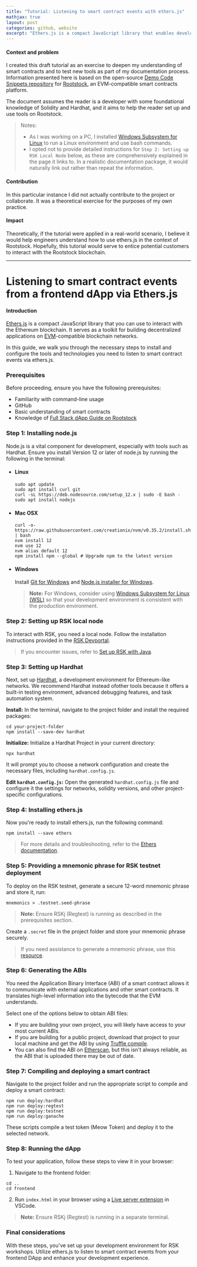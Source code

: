 ```yaml
---
title: "Tutorial: Listening to smart contract events with ethers.js"
mathjax: true
layout: post
categories: github, website
excerpt: "Ethers.js is a compact JavaScript library that enables developers to interact with the Ethereum blockchain. It serves as a toolkit for building decentralized applications on EVM-compatible blockchain networks.<br><br>This guide walks you through the steps to listen to smart contract events via ethers.js, covering the installation and configuration of the tools and technologies required."
---
```


#### Context and problem

I created this draft tutorial as an exercise to deepen my understanding of smart contracts and to test new tools as part of my documentation process. Information presented here is based on the open-source [Demo Code Snippets repository](https://github.com/rsksmart/demo-code-snippets) for [Rootstock](https://rootstock.io/), an EVM-compatible smart contracts platform. 

The document assumes the reader is a developer with some foundational knowledge of Solidity and Hardhat, and it aims to help the reader set up and use tools on Rootstock.  

> Notes:
> - As I was working on a PC, I installed [Windows Subsystem for Linux](https://learn.microsoft.com/en-us/windows/dev-environment/javascript/nodejs-on-wsl) to run a Linux environment and use bash commands.
> - I opted not to provide detailed instructions for `Step 2: Setting up RSK Local Node` below, as these are comprehensively explained in the page it links to. In a realistic documentation package, it would naturally link out rather than repeat the information.  

#### Contribution

In this particular instance I did not actually contribute to the project or collaborate. It was a theoretical exercise for the purposes of my own practice.

#### Impact

Theoretically, if the tutorial were applied in a real-world scenario, I believe it would help engineers understand how to use ethers.js in the context of Rootstock. Hopefully, this tutorial would serve to entice potential customers to interact with the Rootstock blockchain.

---

# Listening to smart contract events from a frontend dApp via Ethers.js

#### Introduction

[Ethers.js](https://docs.ethers.org/v5/) is a compact JavaScript library that you can use to interact with the Ethereum blockchain. It serves as a toolkit for building decentralized applications on [EVM](https://ethereum.org/en/developers/docs/evm/)-compatible blockchain networks.

In this guide, we walk you through the necessary steps to install and configure the tools and technologies you need to listen to smart contract events via ethers.js.

### Prerequisites

Before proceeding, ensure you have the following prerequisites:

- Familiarity with command-line usage
- GitHub
- Basic understanding of smart contracts
- Knowledge of [Full Stack dApp Guide on Rootstock](https://dev.rootstock.io/guides/full-stack-dapp-on-rsk/part1-overview/)

### Step 1: Installing node.js

Node.js is a vital component for development, especially with tools such as Hardhat. Ensure you install Version 12 or later of node.js by running the following in the terminal:

- #### Linux

    ```shell
    sudo apt update
    sudo apt install curl git
    curl -sL https://deb.nodesource.com/setup_12.x | sudo -E bash -
    sudo apt install nodejs
    ```

- #### Mac OSX

    ```shell
    curl -o- https://raw.githubusercontent.com/creationix/nvm/v0.35.2/install.sh | bash
    nvm install 12
    nvm use 12
    nvm alias default 12
    npm install npm --global # Upgrade npm to the latest version
    ```

- #### Windows

    Install [Git for Windows](https://git-scm.com/download/win) and [Node.js installer for Windows](https://nodejs.org/dist/latest-v12.x/).

    > **Note:** For Windows, consider using [Windows Subsystem for Linux (WSL)](https://learn.microsoft.com/en-us/windows/dev-environment/javascript/nodejs-on-wsl) so that your development environment is consistent with the production environment.

### Step 2: Setting up RSK local node

To interact with RSK, you need a local node. Follow the installation instructions provided in the [RSK Devportal](https://dev.rootstock.io/quick-start/step1-install-rsk-local-node/).

> If you encounter issues, refer to [Set up RSK with Java](https://dev.rootstock.io/rsk/node/install/operating-systems/java/).

### Step 3: Setting up Hardhat

Next, set up [Hardhat](https://hardhat.org/hardhat-runner/docs/getting-started#overview), a development environment for Ethereum-like networks. We recommend Hardhat instead ofother tools because it offers a built-in testing environment, advanced debugging features, and task automation system.  

**Install:**
In the terminal, navigate to the project folder and install the required packages:

```shell
cd your-project-folder
npm install --save-dev hardhat
```

**Initialize:**
Initialize a Hardhat Project in your current directory:

```shell
npx hardhat
```
It will prompt you to choose a network configuration and create the necessary files, including `hardhat.config.js`.

**Edit `hardhat.config.js`:**
Open the generated `hardhat.config.js` file and configure it the settings for networks, solidity versions, and other project-specific configurations.

### Step 4: Installing ethers.js

Now you're ready to install ethers.js, run the following command:

```shell
npm install --save ethers
```

> For more details and troubleshooting, refer to the [Ethers documentation](https://docs.ethers.io/v5/getting-started/).

### Step 5: Providing a mnemonic phrase for RSK testnet deployment

To deploy on the RSK testnet, generate a secure 12-word mnemonic phrase and store it, run:

```shell
mnemonics > .testnet.seed-phrase
```

> **Note:** Ensure RSKj (Regtest) is running as described in the prerequisites section.

Create a `.secret` file in the project folder and store your mnemonic phrase securely.

> If you need assistance to generate a mnemonic phrase, use this [resource](https://iancoleman.io/bip39/).

### Step 6: Generating the ABIs

You need the Application Binary Interface (ABI) of a smart contract allows it to communicate with external applications and other smart contracts. It translates high-level information into the bytecode that the EVM understands.

Select one of the options below to obtain ABI files:

- If you are building your own project, you will likely have access to your most current ABIs.
- If you are building for a public project, download that project to your local machine and get the ABI by using [Truffle compile](https://trufflesuite.com/docs/truffle/reference/configuration/#compiler-configuration).
- You can also find the ABI on [Etherscan](https://docs.etherscan.io/api-endpoints/contracts), but this isn't always reliable, as the ABI that is uploaded there may be out of date.

### Step 7: Compiling and deploying a smart contract

Navigate to the project folder and run the appropriate script to compile and deploy a smart contract:

```shell
npm run deploy:hardhat
npm run deploy:regtest
npm run deploy:testnet
npm run deploy:ganache
```

These scripts compile a test token (Meow Token) and deploy it to the selected network.

### Step 8: Running the dApp

To test your application, follow these steps to view it in your browser:

1. Navigate to the frontend folder:

```shell
cd ..
cd frontend
```

2. Run `index.html` in your browser using a [Live server extension](https://marketplace.visualstudio.com/items?itemName=ritwickdey.LiveServer) in VSCode.

> **Note:** Ensure RSKj (Regtest) is running in a separate terminal.

### Final considerations

With these steps, you've set up your development environment for RSK workshops. Utilize ethers.js to listen to smart contract events from your frontend DApp and enhance your development experience.


